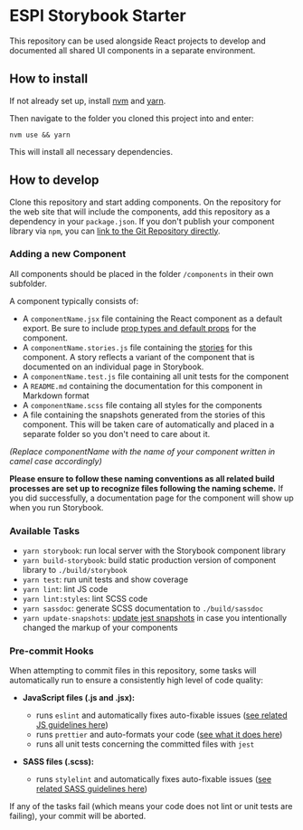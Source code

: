 # ESPI Storybook Starter

This repository can be used alongside React projects to develop and documented all shared UI components in a separate environment.

## How to install

If not already set up, install [nvm](https://github.com/creationix/nvm) and [yarn](https://yarnpkg.com/en/docs/install).


Then navigate to the folder you cloned this project into and enter:
```
nvm use && yarn 
```
This will install all necessary dependencies.

## How to develop

Clone this repository and start adding components. On the repository for the web site that will include the components, add this repository as a dependency in your `package.json`. If you don't publish your component library via `npm`, you can [link to the Git Repository directly](https://docs.npmjs.com/files/package.json#git-urls-as-dependencies).


### Adding a new Component

All components should be placed in the folder `/components` in their own subfolder.

A component typically consists of:

* A `componentName.jsx` file containing the React component as a default export. Be sure to include [prop types and default props](https://reactjs.org/docs/typechecking-with-proptypes.html) for the component.
* A `componentName.stories.js` file containing the [stories](https://storybook.js.org/basics/writing-stories/) for this component. A story reflects a variant of the component that is documented on an individual page in Storybook.
* A `componentName.test.js` file containing all unit tests for the component
* A `README.md` containing the documentation for this component in Markdown format
* A `componentName.scss` file containg all styles for the components
* A file containing the snapshots generated from the stories of this component. This will be taken care of automatically and placed in a separate folder so you don't need to care about it.

_(Replace componentName with the name of your component written in camel case accordingly)_

__Please ensure to follow these naming conventions as all related build processes are set up to recognize files following the naming scheme.__ If you did successfully, a documentation page for the component will show up when you run Storybook. 


### Available Tasks

* `yarn storybook`: run local server with the Storybook component library
* `yarn build-storybook`: build static production version of component library to `./build/storybook`
* `yarn test`: run unit tests and show coverage
* `yarn lint`: lint JS code
* `yarn lint:styles`: lint SCSS code
* `yarn sassdoc`: generate SCSS documentation to `./build/sassdoc`
* `yarn update-snapshots`: [update jest snapshots](https://facebook.github.io/jest/docs/en/snapshot-testing.html) in case you intentionally changed the markup of your components

### Pre-commit Hooks

When attempting to commit files in this repository, some tasks will automatically run to ensure a consistently high level of code quality:

* __JavaScript files (.js and .jsx):__
  * runs `eslint` and automatically fixes auto-fixable issues ([see related JS guidelines here](https://github.com/airbnb/javascript))
  * runs `prettier` and auto-formats your code ([see what it does here](https://github.com/prettier/prettier))
  * runs all unit tests concerning the committed files with `jest`

* __SASS files (.scss):__
  * runs `stylelint` and automatically fixes auto-fixable issues ([see related SASS guidelines here](https://sass-guidelin.es/))

If any of the tasks fail (which means your code does not lint or unit tests are failing), your commit will be aborted.
